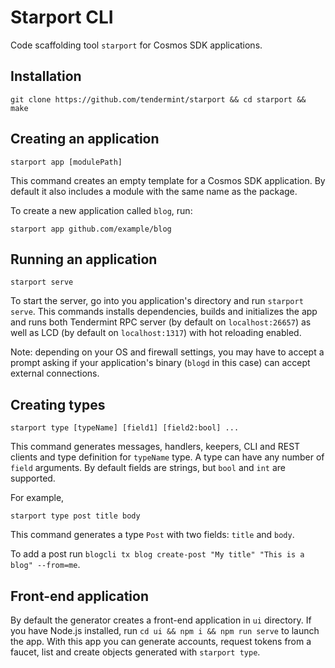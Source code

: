 # Starport CLI

Code scaffolding tool `starport` for Cosmos SDK applications.

## Installation

```
git clone https://github.com/tendermint/starport && cd starport && make
```

## Creating an application

```
starport app [modulePath]
```

This command creates an empty template for a Cosmos SDK application. By default it also includes a module with the same name as the package.

To create a new application called `blog`, run:

```
starport app github.com/example/blog
```

## Running an application

```
starport serve
```

To start the server, go into you application's directory and run `starport serve`. This commands installs dependencies, builds and initializes the app and runs both Tendermint RPC server (by default on `localhost:26657`) as well as LCD (by default on `localhost:1317`) with hot reloading enabled.

Note: depending on your OS and firewall settings, you may have to accept a prompt asking if your application's binary (`blogd` in this case) can accept external connections.

## Creating types

```
starport type [typeName] [field1] [field2:bool] ...
```

This command generates messages, handlers, keepers, CLI and REST clients and type definition for `typeName` type. A type can have any number of `field` arguments. By default fields are strings, but `bool` and `int` are supported.

For example,

```
starport type post title body
```

This command generates a type `Post` with two fields: `title` and `body`.

To add a post run `blogcli tx blog create-post "My title" "This is a blog" --from=me`.

## Front-end application

By default the generator creates a front-end application in `ui` directory. If you have Node.js installed, run `cd ui && npm i && npm run serve` to launch the app. With this app you can generate accounts, request tokens from a faucet, list and create objects generated with `starport type`.
